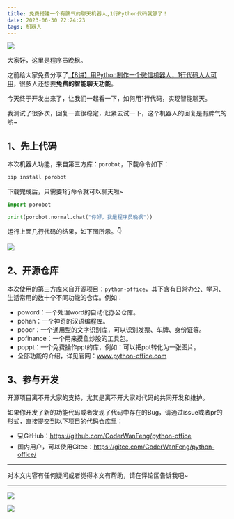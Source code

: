 ```yaml
---
title: 免费搭建一个有脾气的聊天机器人,1行Python代码就够了！
date: 2023-06-30 22:24:23
tags: 机器人
---
```





![](https://article-1300615378.cos.ap-nanjing.myqcloud.com/porobot/chat/cover.jpg?q-sign-algorithm=sha1&q-ak=AKIDrM1I6pqTnpZybbxSvZ804Vn2aHUVYKgUg6sAyccQbfIlOzoScUwG-k4bloRnQ-F3&q-sign-time=1688134241;1688137841&q-key-time=1688134241;1688137841&q-header-list=host&q-url-param-list=ci-process&q-signature=92a188ef94d8c28fddb58d0f6f76f58896c6413b&x-cos-security-token=CGcfrvPEyFcFuNlAwH6HiKRxfwFYu6ca8e1136aad872c83218ea42a3b17ed3cc39O0ObyjMjlprA4jUCJZPMjPCs2bq7219AsgEC6HiXy9effy8A3iuZNsmupr7qZk4iGhneYWh1tTXXCquOHzJgyYlFUIU-m9CzSikj9bH4vKcJSx6aeNRUImLSIxGa0L6KKDvwm-__dDuKRZjhqNDzRqhm2FP0owI4JpsTo828v4vFSDfzQaUUlDVgFKuOia&ci-process=originImage)

大家好，这里是程序员晚枫。

之前给大家免费分享了[【8讲】用Python制作一个微信机器人，1行代码人人可用](https://mp.weixin.qq.com/s/9aspEHdCiAdXK17AvHlu9Q)，很多人还想要**免费的智能聊天功能**。

今天终于开发出来了，让我们一起看一下，如何用1行代码，实现智能聊天。

我测试了很多次，回复一直很稳定，赶紧去试一下，这个机器人的回复是有脾气的哟~

<!-- more -->

## 1、先上代码

本次机器人功能，来自第三方库：``porobot``，下载命令如下：

```python
pip install porobot
```

下载完成后，只需要1行命令就可以聊天啦~

```python
import porobot

print(porobot.normal.chat("你好，我是程序员晚枫"))
```
运行上面几行代码的结果，如下图所示。👇

![](https://article-1300615378.cos.ap-nanjing.myqcloud.com/porobot/chat/chat.png?q-sign-algorithm=sha1&q-ak=AKIDKTiu1xTCXhUh_X1XYxP_nxRorqICJ3I908Rnq5up3L83P-Rp15K1tKQkvpwfyqeN&q-sign-time=1688132789;1688136389&q-key-time=1688132789;1688136389&q-header-list=host&q-url-param-list=ci-process&q-signature=92a518ec8d03e52902b231455ecbc467a65261c6&x-cos-security-token=CGcfrvPEyFcFuNlAwH6HiKRxfwFYu6ca3f6ad089337f2a284fdb2179fd41ccf439O0ObyjMjlprA4jUCJZPMnkWLiPJCO2nWB_drUGDWhCNlnMoDRp5o-RJr-FxAnUqnKRZMmky9M9B4G292nWfcTXE1GotjBCJT6_aBCeitf0N6vwL-joxigTi4tezujytY-O9vPBgtVQMFXTPOuCraNC-gvRg3baMavcaAf-Kv69oXIqnk9UXWs4g8nHK9u-&ci-process=originImage)

## 2、开源仓库

本次使用的第三方库来自开源项目：``python-office``，其下含有日常办公、学习、生活常用的数十个不同功能的仓库。例如：

- poword：一个处理word的自动化办公仓库。
- pohan：一个神奇的汉语编程库。
- poocr：一个通用型的文字识别库，可以识别发票、车牌、身份证等。
- pofinance：一个用来摸鱼炒股的工具包。
- poppt：一个免费操作ppt的库，例如：可以把ppt转化为一张图片。
- 全部功能的介绍，详见官网：www.python-office.com

## 3、参与开发

开源项目离不开大家的支持，尤其是离不开大家对代码的共同开发和维护。

如果你开发了新的功能代码或者发现了代码中存在的Bug，请通过issue或者pr的形式，直接提交到以下项目的代码仓库里：

- 💻GitHub：https://github.com/CoderWanFeng/python-office
- 国内用户，可以使用Gitee：https://gitee.com/CoderWanFeng/python-office/

----

对本文内容有任何疑问或者觉得本文有帮助，请在评论区告诉我吧~




---

![](https://python-office-1300615378.cos.ap-chongqing.myqcloud.com/ads/fuli/all-1.jpg)

![](https://website-python-1300615378.cos.ap-nanjing.myqcloud.com/%E5%BC%95%E5%AF%BC%E8%B6%85%E9%93%BE%E6%8E%A5%2Fauto-work.jpg)